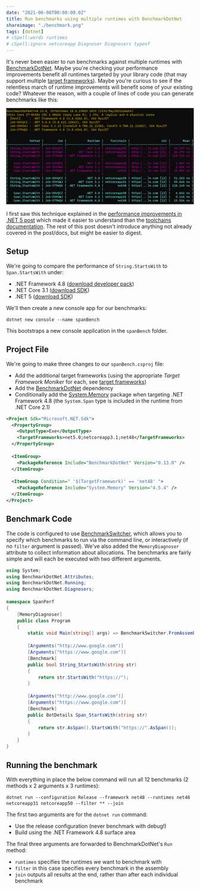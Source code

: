 ```yaml
---
date: "2021-06-08T00:00:00.0Z"
title: Run benchmarks using multiple runtimes with BenchmarkDotNet
shareimage: "./benchmark.png"
tags: [dotnet]
# cSpell:words runtimes
# cSpell:ignore netcoreapp Diagnoser Diagnosers typeof
---
```


It's never been easier to run benchmarks against multiple runtimes with [BenchmarkDotNet]. Maybe you're checking your performance improvements benefit all runtimes targeted by your library code (that may support multiple [target frameworks]). Maybe you're curious to see if the relentless march of runtime improvements will benefit some of your existing code? Whatever the reason, with a couple of lines of code you can generate benchmarks like this:

![BenchmarkDotNet results](./benchmark.png)

I first saw this technique explained in the [performance improvements in .NET 5 post] which made it easier to understand than the [toolchains documentation]. The rest of this post doesn't introduce anything not already covered in the post/docs, but might be easier to digest.

## Setup

We're going to compare the performance of `String.StartsWith` to `Span.StartsWith` under:

- .NET Framework 4.8 ([download developer pack][net48 sdk])
- .NET Core 3.1 ([download SDK][net31 sdk])
- .NET 5 ([download SDK][net5 sdk])

We'll then create a new console app for our benchmarks:

```shell
dotnet new console --name spanBench
```

This bootstraps a new console application in the `spanBench` folder.

## Project File

We're going to make three changes to our `spanBench.csproj` file:

- Add the additional target frameworks (using the appropriate _Target Framework Moniker_ for each, see [target frameworks])
- Add the [BenchmarkDotNet] dependency
- Conditionally add the [System.Memory] package when targeting .NET Framework 4.8 (the `System.Span` type is included in the runtime from .NET Core 2.1)

```xml
<Project Sdk="Microsoft.NET.Sdk">
  <PropertyGroup>
    <OutputType>Exe</OutputType>
    <TargetFrameworks>net5.0;netcoreapp3.1;net48</TargetFrameworks>
  </PropertyGroup>

  <ItemGroup>
    <PackageReference Include="BenchmarkDotNet" Version="0.13.0" />
  </ItemGroup>

  <ItemGroup Condition=" '$(TargetFramework)' == 'net48' ">
    <PackageReference Include="System.Memory" Version="4.5.4" />
  </ItemGroup>
</Project>
```

## Benchmark Code

The code is configured to use [BenchmarkSwitcher], which allows you to specify which benchmarks to run via the command line, or interactively (if no `filter` argument is passed). We've also added the `MemoryDiagnoser` attribute to collect information about allocations. The benchmarks are fairly simple and will each be executed with two different arguments.

```csharp
using System;
using BenchmarkDotNet.Attributes;
using BenchmarkDotNet.Running;
using BenchmarkDotNet.Diagnosers;

namespace SpanPerf
{
    [MemoryDiagnoser]
    public class Program
    {
        static void Main(string[] args) => BenchmarkSwitcher.FromAssemblies(new[] { typeof(Program).Assembly }).Run(args);

        [Arguments("http://www.google.com")]
        [Arguments("https://www.google.com")]
        [Benchmark]
        public bool String_StartsWith(string str)
        {
            return str.StartsWith("https://");
        }

        [Arguments("http://www.google.com")]
        [Arguments("https://www.google.com")]
        [Benchmark]
        public BotDetails Span_StartsWith(string str)
        {
            return str.AsSpan().StartsWith("https://".AsSpan());
        }
    }
}
```

## Running the benchmark

With everything in place the below command will run all 12 benchmarks (2 methods x 2 arguments x 3 runtimes):

```shell
dotnet run --configuration Release --framework net48 --runtimes net48 netcoreapp31 netcoreapp50 --filter ** --join
```

The first two arguments are for the `dotnet run` command:

- Use the release configuration (never benchmark with debug!)
- Build using the .NET Framework 4.8 surface area

The final three arguments are forwarded to BenchmarkDotNet's `Run` method:

- `runtimes` specifies the runtimes we want to benchmark with
- `filter` in this case specifies every benchmark in the assembly
- `join` outputs all results at the end, rather than after each individual benchmark

[target frameworks]: https://docs.microsoft.com/en-us/dotnet/standard/frameworks
[benchmarkdotnet]: https://benchmarkdotnet.org/
[performance improvements in .net 5 post]: https://devblogs.microsoft.com/dotnet/performance-improvements-in-net-5/
[toolchains documentation]: https://benchmarkdotnet.org/articles/configs/toolchains.html
[net5 sdk]: https://dotnet.microsoft.com/download/dotnet/5.0
[net31 sdk]: https://dotnet.microsoft.com/download/dotnet/3.1
[net48 sdk]: https://dotnet.microsoft.com/download/dotnet-framework/net48
[system.memory]: https://www.nuget.org/packages/System.Memory/
[benchmarkswitcher]: https://benchmarkdotnet.org/articles/guides/how-to-run.html#benchmarkswitcher
